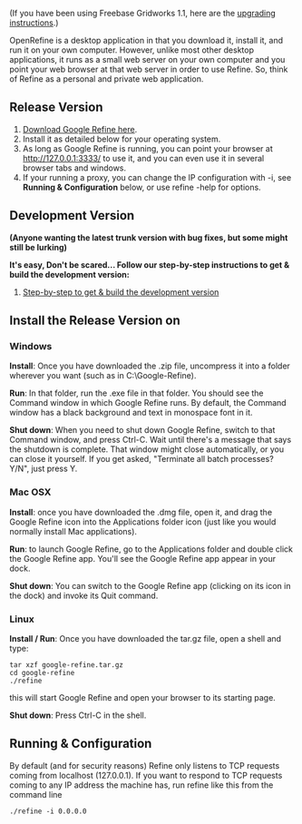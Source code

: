 (If you have been using Freebase Gridworks 1.1, here are the [upgrading instructions](Upgrading-To-2.1).)

OpenRefine is a desktop application in that you download it, install it, and run it on your own computer. However, unlike most other desktop applications, it runs as a small web server on your own computer and you point your web browser at that web server in order to use Refine. So, think of Refine as a personal and private web application.

## Release Version

1. [Download Google Refine here](http://code.google.com/p/google-refine/wiki/Downloads?tm=2).
2. Install it as detailed below for your operating system.
3. As long as Google Refine is running, you can point your browser at <http://127.0.0.1:3333/> to use it, and you can even use it in several browser tabs and windows.
4. If your running a proxy, you can change the IP configuration with -i, see **Running & Configuration** below, or use refine -help for options.

## Development Version

**(Anyone wanting the latest trunk version with bug fixes, but some might still be lurking)**

**It's easy, Don't be scared... Follow our step-by-step instructions to get & build the development version:**

1. [Step-by-step to get & build the development version](http://code.google.com/p/google-refine/wiki/GetDevelopmentVersion)

## Install the Release Version on

### Windows

**Install**: Once you have downloaded the .zip file, uncompress it into a folder wherever you want (such as in C:\Google-Refine).

**Run**: In that folder, run the .exe file in that folder. You should see the Command window in which Google Refine runs. By default, the Command window has a black background and text in monospace font in it.

**Shut down**: When you need to shut down Google Refine, switch to that Command window, and press Ctrl-C. Wait until there's a message that says the shutdown is complete. That window might close automatically, or you can close it yourself. If you get asked, "Terminate all batch processes? Y/N", just press Y.

### Mac OSX

**Install**: once you have downloaded the .dmg file, open it, and drag the Google Refine icon into the Applications folder icon (just like you would normally install Mac applications).

**Run**: to launch Google Refine, go to the Applications folder and double click the Google Refine app. You'll see the Google Refine app appear in your dock.

**Shut down**: You can switch to the Google Refine app (clicking on its icon in the dock) and invoke its Quit command.

### Linux

**Install / Run**: Once you have downloaded the tar.gz file, open a shell and type:

    tar xzf google-refine.tar.gz
    cd google-refine
    ./refine
this will start Google Refine and open your browser to its starting page.

**Shut down**: Press Ctrl-C in the shell.

## Running & Configuration
By default (and for security reasons) Refine only listens to TCP requests coming from localhost (127.0.0.1). If you want to respond to TCP requests coming to any IP address the machine has, run refine like this from the command line

`./refine -i 0.0.0.0`